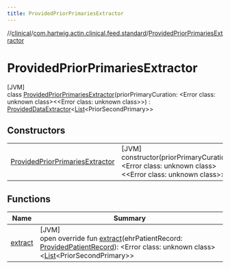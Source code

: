 ```yaml
---
title: ProvidedPriorPrimariesExtractor
---
```

//[clinical](../../../index.html)/[com.hartwig.actin.clinical.feed.standard](../index.html)/[ProvidedPriorPrimariesExtractor](index.html)



# ProvidedPriorPrimariesExtractor



[JVM]\
class [ProvidedPriorPrimariesExtractor](index.html)(priorPrimaryCuration: &lt;Error class: unknown class&gt;&lt;&lt;Error class: unknown class&gt;&gt;) : [ProvidedDataExtractor](../-provided-data-extractor/index.html)&lt;[List](https://kotlinlang.org/api/latest/jvm/stdlib/kotlin.collections/-list/index.html)&lt;PriorSecondPrimary&gt;&gt;



## Constructors


| | |
|---|---|
| [ProvidedPriorPrimariesExtractor](-provided-prior-primaries-extractor.html) | [JVM]<br>constructor(priorPrimaryCuration: &lt;Error class: unknown class&gt;&lt;&lt;Error class: unknown class&gt;&gt;) |


## Functions


| Name | Summary |
|---|---|
| [extract](extract.html) | [JVM]<br>open override fun [extract](extract.html)(ehrPatientRecord: [ProvidedPatientRecord](../-provided-patient-record/index.html)): &lt;Error class: unknown class&gt;&lt;[List](https://kotlinlang.org/api/latest/jvm/stdlib/kotlin.collections/-list/index.html)&lt;PriorSecondPrimary&gt;&gt; |

